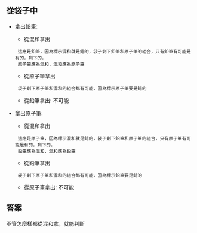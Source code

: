 ## 從袋子中

- 拿出鉛筆:
    - 從混和拿出
    ```
     這應是鉛筆，因為標示混和就是錯的，袋子剩下鉛筆和原子筆的組合，只有鉛筆有可能是有的，剩下的，
     原子筆應為混和，混和應為原子筆
    ```
    - 從原子筆拿出
    ```
     袋子剩下原子筆和混和的組合都有可能，因為標示原子筆要是錯的
    ```
    - 從鉛筆拿出: 不可能

- 拿出原子筆:
    - 從混和拿出
    ```
     這應是原子筆，因為標示混和就是錯的，袋子剩下鉛筆和原子筆的組合，只有原子筆有可能是有的，剩下的，
     鉛筆應為混和，混和應為鉛筆
    ```
    - 從鉛筆拿出
    ```
     袋子剩下原子筆和混和的組合都有可能，因為標示鉛筆要是錯的
    ```
    - 從原子筆拿出: 不可能

## 答案
不管怎麼樣都從混和拿，就能判斷